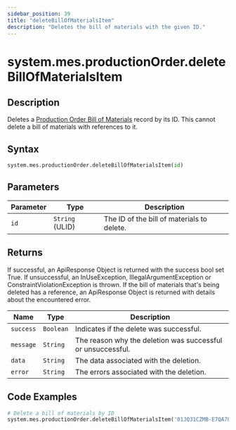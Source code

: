 ```yaml
---
sidebar_position: 39
title: "deleteBillOfMaterialsItem"
description: "Deletes the bill of materials with the given ID."
---
```


# system.mes.productionOrder.deleteBillOfMaterialsItem

## Description

Deletes a [Production Order Bill of Materials](../../data-model/production-order-model/production-order-bill-of-material) record by its ID.
This cannot delete a bill of materials with references to it.

## Syntax

```python
system.mes.productionOrder.deleteBillOfMaterialsItem(id)
```

## Parameters

| Parameter | Type            | Description                                |
| --------- | --------------- | ------------------------------------------ |
| `id`      | `String` (ULID) | The ID of the bill of materials to delete. |

## Returns

If successful, an ApiResponse Object is returned with the success bool set True. If unsuccessful, an InUseException, IllegalArgumentException or ConstraintViolationException is thrown.
If the bill of materials that's being deleted has a reference, an ApiResponse Object is returned with details about the encountered error.

| Name      | Type      | Description                                                 |
| --------- | --------- | ----------------------------------------------------------- |
| `success` | `Boolean` | Indicates if the delete was successful.                     |
| `message` | `String`  | The reason why the deletion was successful or unsuccessful. |
| `data`    | `String`  | The data associated with the deletion.                      |
| `error`   | `String`  | The errors associated with the deletion.                    |

## Code Examples

```python
# Delete a bill of materials by ID
system.mes.productionOrder.deleteBillOfMaterialsItem('01JQ31CZMB-E7QA782B-5B521H4M')
```
